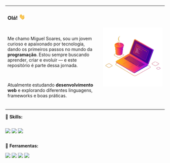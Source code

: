 
<table>
  <tr>
    <td align="left" valign="middle" width="60%">
      <h3>Olá! <img width="20px" src="assets/to_readme/hi.gif"></h3>
      <br>
      <p>
        Me chamo Miguel Soares, sou um jovem curioso e apaixonado por tecnologia, dando os primeiros passos no mundo da <strong>programação</strong>.
        Estou sempre buscando aprender, criar e evoluir — e este repositório é parte dessa jornada.
      </p>
      <br>
      <p>
        Atualmente estudando <strong>desenvolvimento web</strong> e explorando diferentes linguagens, frameworks e boas práticas.
      </p>
      <br>
    </td>
    <td align="center" valign="middle" width="40%">
      <img src="assets/to_readme/notebookiconmigueldevpe.gif" alt="Notebook com café" width="350px"
    </td>
  </tr>
</table>

:brain: **Skills:** <br>

<div style="display: inline-block">

  <img src="https://img.shields.io/badge/HTML5-E34F26?style=for-the-badge&logo=html5&logoColor=white"> <img src="https://img.shields.io/badge/CSS3-1572B6?style=for-the-badge&logo=css3&logoColor=white"> <img src="https://img.shields.io/badge/JavaScript-F7DF1E?style=for-the-badge&logo=javascript&logoColor=black">

</div>

:toolbox: **Ferramentas:** <br>

<div>
  <img src="https://img.shields.io/badge/Visual%20Studio%20Code-0078d7.svg?style=for-the-badge&logo=visual-studio-code&logoColor=white"> <img src="https://img.shields.io/badge/Windows-0078D6?style=for-the-badge&logo=windows&logoColor=white"> <img src="https://img.shields.io/badge/gimp-5C5543?style=for-the-badge&logo=gimp&logoColor=white"> <img src="https://img.shields.io/badge/Brave-FF1B2D?style=for-the-badge&logo=Brave&logoColor=white">  
</div>

</div>
